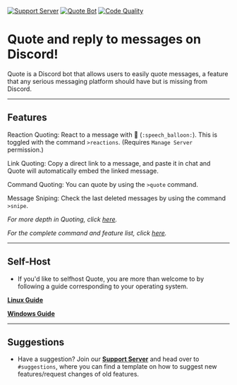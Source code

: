 [![Support Server](https://discordapp.com/api/guilds/418455732741079040/widget.png?style=shield)](https://discord.gg/sbySHxA)
[![Quote Bot](https://discordbots.org/api/widget/status/447176783704489985.svg)](https://discordbots.org/bot/447176783704489985)
[![Code Quality](https://api.codacy.com/project/badge/Grade/81a0a0e33ddd4a32882fe57ebb5d60a1)](https://app.codacy.com/app/aki-jp/Quote?utm_source=github.com&utm_medium=referral&utm_content=Deivedux/Quote&utm_campaign=Badge_Grade_Dashboard)

# Quote and reply to messages on Discord!
Quote is a Discord bot that allows users to easily quote messages, a feature that any serious messaging platform should have but is missing from Discord.

__ __

## Features
Reaction Quoting: React to a message with 💬 (`:speech_balloon:`). This is toggled with the command `>reactions`. (Requires `Manage Server` permission.)

Link Quoting: Copy a direct link to a message, and paste it in chat and Quote will automatically embed the linked message.

Command Quoting: You can quote by using the `>quote` command.

Message Sniping: Check the last deleted messages by using the command `>snipe`.

*For more depth in Quoting, click [here](https://quote.rtfd.io/en/latest/Explanation%20of%20Features/Quoting).*

*For the complete command and feature list, click [here](https://quote.rtfd.io/en/latest/Explanation%20of%20Features/Command%20List).*

__ __

## Self-Host
* If you'd like to selfhost Quote, you are more than welcome to by following a guide corresponding to your operating system.

[**Linux Guide**](https://quote.readthedocs.io/en/latest/Guides/Linux%20Guide/)

[**Windows Guide**](https://quote.readthedocs.io/en/latest/Guides/Windows%20Guide/)

__ __

## Suggestions
* Have a suggestion? Join our [**Support Server**](https://discord.gg/sbySHxA) and head over to `#suggestions`, where you can find a template on how to suggest new features/request changes of old features.
